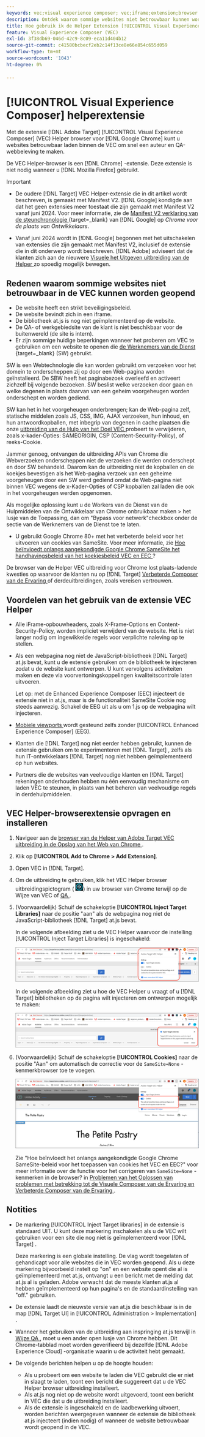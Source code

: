 ```yaml
---
keywords: vec;visual experience composer; vec;iframe;extension;browser
description: Ontdek waarom sommige websites niet betrouwbaar kunnen worden geopend in de [!UICONTROL Visual Experience Composer] (VEC). Met de VEC Helper-browserextensie kunt u websites betrouwbaar laden binnen de VEC.
title: Hoe gebruik ik de Helper Extension [!UICONTROL Visual Experience Composer] (VEC)?
feature: Visual Experience Composer (VEC)
exl-id: 3f38db69-046d-42c9-8c09-eca11d404b12
source-git-commit: c41580bcbecf2eb2c14f13ce8e66e854c655d059
workflow-type: tm+mt
source-wordcount: '1043'
ht-degree: 0%

---
```


# [!UICONTROL Visual Experience Composer] helperextensie

Met de extensie [!DNL Adobe Target] [!UICONTROL Visual Experience Composer] (VEC) Helper browser voor [!DNL Google Chrome] kunt u websites betrouwbaar laden binnen de VEC om snel een auteur en QA-webbeleving te maken.

De VEC Helper-browser is een [!DNL Chrome] -extensie. Deze extensie is niet nodig wanneer u [!DNL Mozilla Firefox] gebruikt.

>[!IMPORTANT]
>
>* De oudere [!DNL Target] VEC Helper-extensie die in dit artikel wordt beschreven, is gemaakt met Manifest V2. [!DNL Google] kondigde aan dat het geen extensies meer toestaat die zijn gemaakt met Manifest V2 vanaf juni 2024. Voor meer informatie, zie de [ Manifest V2 verklaring van de steunchronologie ](https://developer.chrome.com/docs/extensions/develop/migrate/mv2-deprecation-timeline){target=_blank}  van [!DNL Google] op *Chrome voor de plaats van Ontwikkelaars*.
>
>* Vanaf juni 2024 wordt in [!DNL Google] begonnen met het uitschakelen van extensies die zijn gemaakt met Manifest V2, inclusief de extensie die in dit onderwerp wordt beschreven. [!DNL Adobe] adviseert dat de klanten zich aan de nieuwere [ Visuele het Uitgeven uitbreiding van de Helper ](/help/main/c-experiences/c-visual-experience-composer/r-troubleshoot-composer/visual-editing-helper-extension.md) zo spoedig mogelijk bewegen.

## Redenen waarom sommige websites niet betrouwbaar in de VEC kunnen worden geopend

* De website heeft een strikt beveiligingsbeleid.
* De website bevindt zich in een iframe.
* De bibliotheek at.js is nog niet geïmplementeerd op de website.
* De QA- of werkgebiedsite van de klant is niet beschikbaar voor de buitenwereld (de site is intern).
* Er zijn sommige huidige beperkingen wanneer het proberen om VEC te gebruiken om een website te openen die [ de Werknemers van de Dienst ](https://developer.mozilla.org/en-US/docs/Web/API/Service_Worker_API){target=_blank}  (SW) gebruikt.

SW is een Webtechnologie die kan worden gebruikt om verzoeken voor het domein te onderscheppen zij op door een Web-pagina worden geïnstalleerd. De SBW heeft het paginabezoek overleefd en activeert zichzelf bij volgende bezoeken. SW beslist welke verzoeken door gaan en welke degenen in plaats daarvan van een geheim voorgeheugen worden onderschept en worden gediend.

SW kan het in het voorgeheugen onderbrengen; kan de Web-pagina zelf, statische middelen zoals JS, CSS, IMG, AJAX verzoeken, hun inhoud, en hun antwoordkopballen, met inbegrip van degenen in cache plaatsen die onze [ uitbreiding van de Hulp van het Doel VEC ](/help/main/c-experiences/c-visual-experience-composer/r-troubleshoot-composer/vec-helper-browser-extension.md) probeert te verwijderen, zoals x-kader-Opties: SAMEORIGIN, CSP (Content-Security-Policy), of reeks-Cookie.

Jammer genoeg, ontvangen de uitbreiding APIs van Chrome die Webverzoeken onderscheppen niet de verzoeken die werden onderschept en door SW behandeld. Daarom kan de uitbreiding niet de kopballen en de koekjes bevestigen als het Web-pagina verzoek van een geheime voorgeheugen door een SW werd gediend omdat de Web-pagina niet binnen VEC wegens de x-Kader-Opties of CSP kopballen zal laden die ook in het voorgeheugen werden opgenomen.

Als mogelijke oplossing kunt u de Workers van de Dienst van de Hulpmiddelen van de Ontwikkelaar van Chrome onbruikbaar maken > het lusje van de Toepassing, dan om &quot;Bypass voor netwerk&quot;checkbox onder de sectie van de Werknemers van de Dienst toe te laten.

* U gebruikt Google Chrome 80+ met het verbeterde beleid voor het uitvoeren van cookies van SameSite. Voor meer informatie, zie [ Hoe beïnvloedt onlangs aangekondigde Google Chrome SameSite het handhavingsbeleid van het koekjesbeleid VEC en EEC ](/help/main/c-experiences/c-visual-experience-composer/r-troubleshoot-composer/issues-related-to-the-visual-experience-composer-vec-and-enhanced-experience-composer-eec.md#samesite)?

De browser van de Helper VEC uitbreiding voor Chrome lost plaats-ladende kwesties op waarvoor de klanten nu op [!DNL Target] [ Verbeterde Composer van de Ervaring ](/help/main/administrating-target/visual-experience-composer-set-up.md#eec) of derdeuitbreidingen, zoals vereisen vertrouwen.

## Voordelen van het gebruik van de extensie VEC Helper

* Alle iFrame-opbouwheaders, zoals X-Frame-Options en Content-Security-Policy, worden impliciet verwijderd van de website. Het is niet langer nodig om ingewikkelde regels voor verplichte naleving op te stellen.
* Als een webpagina nog niet de JavaScript-bibliotheek [!DNL Target] at.js bevat, kunt u de extensie gebruiken om de bibliotheek te injecteren zodat u de website kunt ontwerpen. U kunt vervolgens activiteiten maken en deze via voorvertoningskoppelingen kwaliteitscontrole laten uitvoeren.

  Let op: met de Enhanced Experience Composer (EEC) injecteert de extensie niet in at.js, maar is de functionaliteit SameSite Cookie nog steeds aanwezig. Schakel de EEG uit als u om 1.js op de webpagina wilt injecteren.

* [ Mobiele viewports ](/help/main/c-experiences/c-visual-experience-composer/mobile-viewports.md) wordt gesteund zelfs zonder [!UICONTROL Enhanced Experience Composer] (EEG).
* Klanten die [!DNL Target] nog niet eerder hebben gebruikt, kunnen de extensie gebruiken om te experimenteren met [!DNL Target] , zelfs als hun IT-ontwikkelaars [!DNL Target] nog niet hebben geïmplementeerd op hun websites.
* Partners die de websites van veelvoudige klanten en [!DNL Target] rekeningen onderhouden hebben nu één eenvoudig mechanisme om laden VEC te steunen, in plaats van het beheren van veelvoudige regels in derdehulpmiddelen.

## VEC Helper-browserextensie opvragen en installeren

1. Navigeer aan de [ browser van de Helper van Adobe Target VEC uitbreiding in de Opslag van het Web van Chrome ](https://chrome.google.com/webstore/detail/adobe-target-vec-helper/ggjpideecfnbipkacplkhhaflkdjagak).
1. Klik op **[!UICONTROL Add to Chrome > Add Extension]**.
1. Open VEC in [!DNL Target].
1. Om de uitbreiding te gebruiken, klik het VEC Helper browser uitbreidingspictogram ( ![ pictogram van de Helper VEC ](/help/main/c-experiences/c-visual-experience-composer/r-troubleshoot-composer/assets/vec-help-extension.png)) in uw browser van Chrome terwijl op de Wijze van VEC of [ QA ](/help/main/c-activities/c-activity-qa/activity-qa.md).
1. (Voorwaardelijk) Schuif de schakeloptie **[!UICONTROL Inject Target Libraries]** naar de positie &quot;aan&quot; als de webpagina nog niet de JavaScript-bibliotheek [!DNL Target] at.js bevat.

   In de volgende afbeelding ziet u de VEC Helper waarvoor de instelling [!UICONTROL Inject Target Libraries] is ingeschakeld:

   ![ VEC helper 1 ](/help/main/c-experiences/c-visual-experience-composer/r-troubleshoot-composer/assets/vec-help-extension-1.png)

   In de volgende afbeelding ziet u hoe de VEC Helper u vraagt of u [!DNL Target] bibliotheken op de pagina wilt injecteren om ontwerpen mogelijk te maken:

   ![ VEC helper 2 ](/help/main/c-experiences/c-visual-experience-composer/r-troubleshoot-composer/assets/vec-helper.png)

1. (Voorwaardelijk) Schuif de schakeloptie **[!UICONTROL Cookies]** naar de positie &quot;Aan&quot; om automatisch de correctie voor de `SameSite=None` -kenmerkbrowser toe te voegen.

   ![ de knevel van Cookies in de VEC helperuitbreiding ](/help/main/c-experiences/c-visual-experience-composer/r-troubleshoot-composer/assets/cookies-vec-helper.png)

   Zie &quot;Hoe beïnvloedt het onlangs aangekondigde Google Chrome SameSite-beleid voor het toepassen van cookies het VEC en EEC?&quot; voor meer informatie over de functie voor het corrigeren van `SameSite=None` -kenmerken in de browser? in [ Problemen van het Oplossen van problemen met betrekking tot de Visuele Composer van de Ervaring en Verbeterde Composer van de Ervaring ](/help/main/c-experiences/c-visual-experience-composer/r-troubleshoot-composer/issues-related-to-the-visual-experience-composer-vec-and-enhanced-experience-composer-eec.md#samesite).

## Notities

* De markering [!UICONTROL Inject Target libraries] in de extensie is standaard UIT. U kunt deze markering inschakelen als u de VEC wilt gebruiken voor een site die nog niet is geïmplementeerd voor [!DNL Target] .

  Deze markering is een globale instelling. De vlag wordt toegelaten of gehandicapt voor alle websites die in VEC worden geopend. Als u deze markering bijvoorbeeld instelt op &quot;on&quot; en een website opent die al is geïmplementeerd met at.js, ontvangt u een bericht met de melding dat at.js al is geladen. Adobe verwacht dat de meeste klanten at.js al hebben geïmplementeerd op hun pagina&#39;s en de standaardinstelling van &quot;off.&quot; gebruiken.

* De extensie laadt de nieuwste versie van at.js die beschikbaar is in de map [!DNL Target UI] in [!UICONTROL Administration > Implementation] .
* Wanneer het gebruiken van de uitbreiding aan inspringing at.js terwijl in [ Wijze QA ](/help/main/c-activities/c-activity-qa/activity-qa.md), moet u een ander open lusje van Chrome hebben. Dit Chrome-tabblad moet worden geverifieerd bij dezelfde [!DNL Adobe Experience Cloud] -organisatie waarin u de activiteit hebt gemaakt.
* De volgende berichten helpen u op de hoogte houden:

   * Als u probeert om een website te laden die VEC gebruikt die er niet in slaagt te laden, toont een bericht die suggereert dat u de VEC Helper browser uitbreiding installeert.
   * Als at.js nog niet op de website wordt uitgevoerd, toont een bericht in VEC die dat u de uitbreiding installeert.
   * Als de extensie is ingeschakeld en de laadbewerking uitvoert, worden berichten weergegeven wanneer de extensie de bibliotheek at.js injecteert (indien nodig) of wanneer de website betrouwbaar wordt geopend in de VEC.
